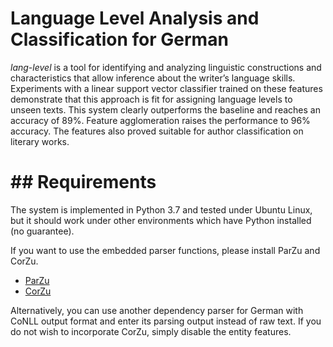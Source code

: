 # Language Level Analysis and Classification for German

*lang-level* is a tool for identifying and analyzing linguistic constructions and characteristics that allow inference about the writer’s language skills. Experiments with a linear support vector classifier trained on these features demonstrate that this approach is fit for assigning language levels to unseen texts. This system clearly outperforms the baseline and reaches an accuracy of 89%. Feature agglomeration raises the performance to 96% accuracy. The features also proved suitable for author classification on literary works.

# ## Requirements

The system is implemented in Python 3.7 and tested under Ubuntu Linux, but it should work under other environments which have Python installed (no guarantee).

If you want to use the embedded parser functions, please install ParZu and CorZu.

- [ParZu](https://github.com/rsennrich/ParZu)
- [CorZu](https://github.com/dtuggener/CorZu)

Alternatively, you can use another dependency parser for German with CoNLL output format and enter its parsing output instead of raw text.  If you do not wish to incorporate CorZu, simply disable the entity features.



